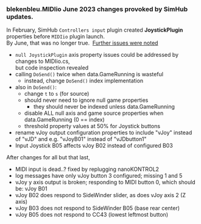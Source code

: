 ### blekenbleu.MIDIio June 2023 changes provoked by SimHub updates.

In February, SimHub `Controllers input` plugin created **JoystickPlugin** properties before `MIDIio` plugin launch.  
By June, that was no longer true.&nbsp; [Further issues were noted](../../../#simhub-v843-breakage)  
- `null JoystickPlugin` axis property issues could be addressed by changes to MIDIio.cs,  
  but code inspection revealed
- calling `DoSend()` twice when data.GameRunning is wasteful  
  - instead, change `DoSend()` index implementation  
- also in `DoSend()`:  
  - change `t` to `s` (for source)
  - should never need to ignore null game properties
    - they should never be indexed unless data.GameRunning
  - disable ALL null axis and game source properties when data.GameRunning (0 == index)
  - threshold property values at 50% for Joystick buttons
- rename vJoy output configuration properties to include "vJoy" instead of "vJD" and e.g. "vJoyB01" instead of "vJDbutton1"
- Input Joystick B05 affects vJoy B02 instead of configured B03

After changes for all but that last,
- MIDI input is dead..? fixed by replugging nanoKONTROL2
- log messages have only vJoy button 3 configured;  missing 1 and 5
- vJoy y axis output is broken; responding to MIDI button 0, which should be:
  vJoy B01
- vJoy B02 does respond to SideWinder slider, as does vJoy axis 2 (Z axis)
- vJoy B03 does not respond to SideWinder B05 (base rear center)
- vJoy B05 does not respond to CC43 (lowest leftmost button)
